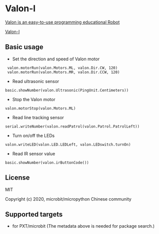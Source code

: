  
# Valon-I

[Valon is an easy-to-use programming educational Robot](http://www.yfrobot.com/wiki/index.php?title=Valon-I)

[Valon-I](https://item.taobao.com/item.htm?id=620974170340)

## Basic usage

* Set the direction and speed of Valon motor

```blocks
 valon.motorRun(valon.Motors.ML, valon.Dir.CW, 120)
 valon.motorRun(valon.Motors.MR, valon.Dir.CCW, 120)
```

* Read ultrasonic sensor

```blocks
basic.showNumber(valon.Ultrasonic(PingUnit.Centimeters))
```

* Stop the Valon motor 

```blocks
valon.motorStop(valon.Motors.ML)
```

* Read line tracking sensor

```blocks
serial.writeNumber(valon.readPatrol(valon.Patrol.PatrolLeft))
```

* Turn on/off the LEDs

```blocks
valon.writeLED(valon.LED.LEDLeft, valon.LEDswitch.turnOn)
```

* Read IR sensor value

```blocks
basic.showNumber(valon.irButtonCode())
```


## License

MIT

Copyright (c) 2020, microbit/micropython Chinese community  


## Supported targets

* for PXT/microbit
(The metadata above is needed for package search.)
